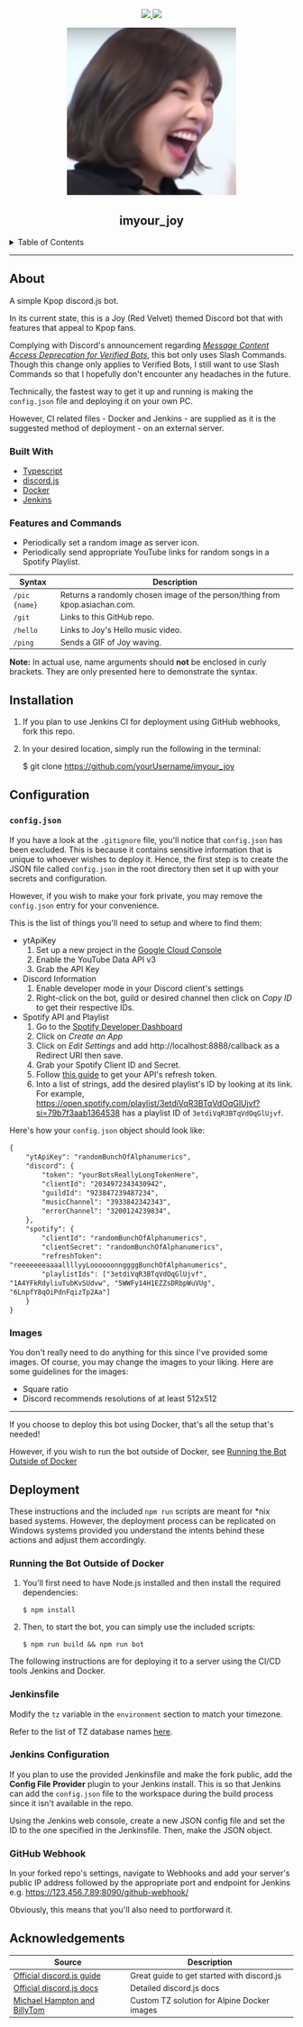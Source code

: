 <div align='center'>
<p>
  <a href="https://github.com/PScoriae/imyour_joy/blob/master/LICENSE">
    <img src="https://img.shields.io/github/license/othneildrew/Best-README-Template.svg?style=for-the-badge">
  </a>
  <a href="https://linkedin.com/in/pierreccesario">
    <img src="https://img.shields.io/badge/-LinkedIn-black.svg?style=for-the-badge&logo=linkedin&colorB=555">
  </a>
</p>

<p>
  <img src="./images/joyfunny.png" width=300>
</p>

## imyour_joy

</div>
<details>
  <summary>Table of Contents</summary>
  <ol>
    <li>
      <a href="#about">About</a>
      <ul>
        <li><a href="#built-with">Built With</a></li>
        <li><a href="#features">Features</a></li>
      </ul>
    </li>
    <li><a href="#installation">Installation</a></li>
    <li>
      <a href="#configuration">Configuration</a>
      <ul>
        <li><a href="#configjson">config.json</a></li>
        <li><a href="#images">Images</a></li>
      </ul>
    </li>
    <li>
      <a href="#deployment">Deployment</a>
      <ul>
        <li><a href="#running-the-bot-outside-of-docker">Running the Bot Outside of Docker</a></li>
        <li><a href="#jenkinsfile">Jenkinsfile</a></li>
        <li><a href="#jenkins-configuration">Jenkins Configuration</a></li>
        <li><a href="#github-webhook">Github Webhook</a></li>
      </ul>
    </li>
    <li><a href="#acknowledgements">Acknowledgements</a></li>
  </ol>
</details>
<hr/>

## About

A simple Kpop discord.js bot.

In its current state, this is a Joy (Red Velvet) themed Discord bot that with features that appeal to Kpop fans.

Complying with Discord's announcement regarding _[Message Content Access Deprecation for Verified Bots](https://support-dev.discord.com/hc/en-us/articles/4404772028055-Message-Content-Access-Deprecation-for-Verified-Bots)_, this bot only uses Slash Commands. Though this change only applies to Verified Bots, I still want to use Slash Commands so that I hopefully don't encounter any headaches in the future.

Technically, the fastest way to get it up and running is making the `config.json` file and deploying it on your own PC.

However, CI related files - Docker and Jenkins - are supplied as it is the suggested method of deployment - on an external server.

### Built With

- [Typescript](https://www.typescriptlang.org/)
- [discord.js](https://discord.js.org/#/)
- [Docker](https://www.docker.com/)
- [Jenkins](https://www.jenkins.io/)

### Features and Commands

- Periodically set a random image as server icon.
- Periodically send appropriate YouTube links for random songs in a Spotify Playlist.

| Syntax        | Description                                                                 |
| ------------- | --------------------------------------------------------------------------- |
| `/pic {name}` | Returns a randomly chosen image of the person/thing from kpop.asiachan.com. |
| `/git`        | Links to this GitHub repo.                                                  |
| `/hello`      | Links to Joy's Hello music video.                                           |
| `/ping`       | Sends a GIF of Joy waving.                                                  |

**Note:** In actual use, name arguments should **not** be enclosed in curly brackets. They are only presented here to demonstrate the syntax.

## Installation

1. If you plan to use Jenkins CI for deployment using GitHub webhooks, fork this repo.

2. In your desired location, simply run the following in the terminal:

   $ git clone https://github.com/yourUsername/imyour_joy

## Configuration

### `config.json`

If you have a look at the `.gitignore` file, you'll notice that `config.json` has been excluded. This is because it contains sensitive information that is unique to whoever wishes to deploy it. Hence, the first step is to create the JSON file called `config.json` in the root directory then set it up with your secrets and configuration.

However, if you wish to make your fork private, you may remove the `config.json` entry for your convenience.

This is the list of things you'll need to setup and where to find them:

- ytApiKey
  1. Set up a new project in the [Google Cloud Console](https://console.cloud.google.com)
  2. Enable the YouTube Data API v3
  3. Grab the API Key
- Discord Information
  1. Enable developer mode in your Discord client's settings
  2. Right-click on the bot, guild or desired channel then click on _Copy ID_ to get their respective IDs.
- Spotify API and Playlist
  1. Go to the [Spotify Developer Dashboard](https://developer.spotify.com/dashboard/)
  2. Click on _Create an App_
  3. Click on _Edit Settings_ and add http://localhost:8888/callback as a Redirect URI then save.
  4. Grab your Spotify Client ID and Secret.
  5. Follow [this guide](https://github.com/thelinmichael/spotify-web-api-node/blob/master/examples/tutorial/00-get-access-token.js) to get your API's refresh token.
  6. Into a list of strings, add the desired playlist's ID by looking at its link. For example, https://open.spotify.com/playlist/3etdiVqR3BTqVdOqGlUjvf?si=79b7f3aab1364538 has a playlist ID of `3etdiVqR3BTqVdOqGlUjvf`.

Here's how your `config.json` object should look like:

```
{
    "ytApiKey": "randomBunchOfAlphanumerics",
    "discord": {
        "token": "yourBotsReallyLongTokenHere",
        "clientId": "2034972343430942",
        "guildId": "923847239487234",
        "musicChannel": "3933842342343",
        "errorChannel": "3200124239834",
    },
    "spotify": {
        "clientId": "randomBunchOfAlphanumerics",
        "clientSecret": "randomBunchOfAlphanumerics",
        "refreshToken": "reeeeeeeaaaallllyyLoooooonnggggBunchOfAlphanumerics",
        "playlistIds": ["3etdiVqR3BTqVdOqGlUjvf", "1A4YFkRdyliuTubKvSUdvw", "5WWFy14H1EZZsDRbpWuVUg", "6LnpfY8qOiPdnFqizTp2Aa"]
    }
}
```

### Images

You don't really need to do anything for this since I've provided some images. Of course, you may change the images to your liking. Here are some guidelines for the images:

- Square ratio
- Discord recommends resolutions of at least 512x512

---

If you choose to deploy this bot using Docker, that's all the setup that's needed!

However, if you wish to run the bot outside of Docker, see [Running the Bot Outside of Docker](#running-the-bot-outside-of-docker)

## Deployment

These instructions and the included `npm run` scripts are meant for \*nix based systems. However, the deployment process can be replicated on Windows systems provided you understand the intents behind these actions and adjust them accordingly.

### Running the Bot Outside of Docker

1.  You'll first need to have Node.js installed and then install the required dependencies:

        $ npm install

2.  Then, to start the bot, you can simply use the included scripts:

        $ npm run build && npm run bot

The following instructions are for deploying it to a server using the CI/CD tools Jenkins and Docker.

### Jenkinsfile

Modify the `tz` variable in the `environment` section to match your timezone.

Refer to the list of TZ database names [here](https://en.wikipedia.org/wiki/List_of_tz_database_time_zones).

### Jenkins Configuration

If you plan to use the provided Jenkinsfile and make the fork public, add the **Config File Provider** plugin to your Jenkins install. This is so that Jenkins can add the `config.json` file to the workspace during the build process since it isn't available in the repo.

Using the Jenkins web console, create a new JSON config file and set the ID to the one specified in the Jenkinsfile. Then, make the JSON object.

### GitHub Webhook

In your forked repo's settings, navigate to Webhooks and add your server's public IP address followed by the appropriate port and endpoint for Jenkins e.g. https://123.456.7.89:8090/github-webhook/

Obviously, this means that you'll also need to portforward it.

## Acknowledgements

| Source                                                                                                                           | Description                                 |
| -------------------------------------------------------------------------------------------------------------------------------- | ------------------------------------------- |
| [Official discord.js guide](https://discordjs.guide)                                                                             | Great guide to get started with discord.js  |
| [Official discord.js docs](https://https://discord.js.org/#/docs/main/stable/general/welcome.guide)                              | Detailed discord.js docs                    |
| [Michael Hampton and BillyTom](https://serverfault.com/questions/683605/docker-container-time-timezone-will-not-reflect-changes) | Custom TZ solution for Alpine Docker images |

[linkedin-shield]: https://img.shields.io/badge/-LinkedIn-black.svg?style=for-the-badge&logo=linkedin&colorB=555
[linkedin-url]: https://linkedin.com/in/pierreccesario
